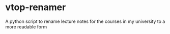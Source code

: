 # vtop-renamer
A python script to rename lecture notes for the courses in my university to a more readable form
